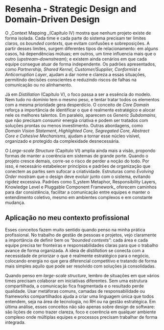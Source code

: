 # Resenha - Strategic Design and Domain-Driven Design

O _Context Mapping _(Capítulo IV) mostra que nenhum projeto existe de forma isolada. Cada time e cada parte do sistema precisam ter limites claros, os _bounded contexts_, que evitam confusões e sobreposições. A partir desses limites, surgem diferentes tipos de relacionamento: em alguns casos, há dependências mútuas; em outros, um time influencia mais que o outro (_upstream–downstream_); e existem ainda cenários em que cada equipe consegue atuar de forma independente. Os padrões apresentados, como _Partnership, Shared Kernel, Customer/Supplier, Conformist e Anticorruption Layer_, ajudam a dar nome e clareza a essas situações, permitindo decisões conscientes e reduzindo riscos de falhas na comunicação ou no alinhamento.

Já em _Distillation_ (Capítulo V), o foco passa a ser a essência do modelo. Nem tudo no domínio tem o mesmo peso, e tentar tratar todos os elementos com a mesma prioridade gera desperdício. O conceito de _Core Domain_ reforça a importância de identificar o que é realmente estratégico e alocar nele os melhores talentos. Em paralelo, aparecem os _Generic Subdomains_, que não precisam consumir energia criativa e podem ser tratados com soluções prontas ou menos investimento. Outras abordagens, como _Domain Vision Statement, Highlighted Core, Segregated Core, Abstract Core e Cohesive Mechanisms_, ajudam a tornar esse núcleo visível, organizado e protegido da complexidade desnecessária.

O _Large-scale Structure_ (Capítulo VI) amplia ainda mais a visão, propondo formas de manter a coerência em sistemas de grande porte. Quando o projeto cresce demais, corre-se o risco de perder a noção do todo. Por isso, é necessário estabelecer princípios e padrões de organização que conectem as partes sem sufocar a criatividade. Estruturas como _Evolving Order_ mostram que o design deve evoluir junto com o sistema, evitando rigidez excessiva. Padrões como S_ystem Metaphor, Responsibility Layers, Knowledge Level e Pluggable Component Framework_ oferecem caminhos para dar consistência, facilitar a comunicação entre equipes e manter o entendimento coletivo, mesmo em ambientes complexos e em constante mudança.

## Aplicação no meu contexto profissional
Esses conceitos fazem muito sentido quando penso na minha prática profissional. No trabalho de gestão de pessoas e projetos, vejo claramente a importância de definir bem os “_bounded contexts_”: cada área e cada equipe precisa ter fronteiras e responsabilidades claras para que o trabalho avance de forma organizada. A ideia de _distillation_ se conecta com a necessidade de priorizar o que é realmente estratégico para o negócio, colocando energia no que gera diferencial competitivo e tratando de forma mais simples aquilo que pode ser resolvido com soluções já consolidadas.

Quando penso em _large-scale structure_, lembro de situações em que vários times precisam colaborar em iniciativas diferentes. Sem uma estrutura compartilhada, a comunicação fica fragmentada e o resultado perde qualidade. Usar metáforas comuns, camadas de responsabilidade ou frameworks compartilhados ajuda a criar uma linguagem única que todos entendem, seja na área de tecnologia, no RH ou na gestão estratégica. Em última análise, esses conceitos não são apenas sobre design de software: são lições de como trazer clareza, foco e coerência em qualquer ambiente complexo onde múltiplas equipes e processos precisam trabalhar de forma integrada.
